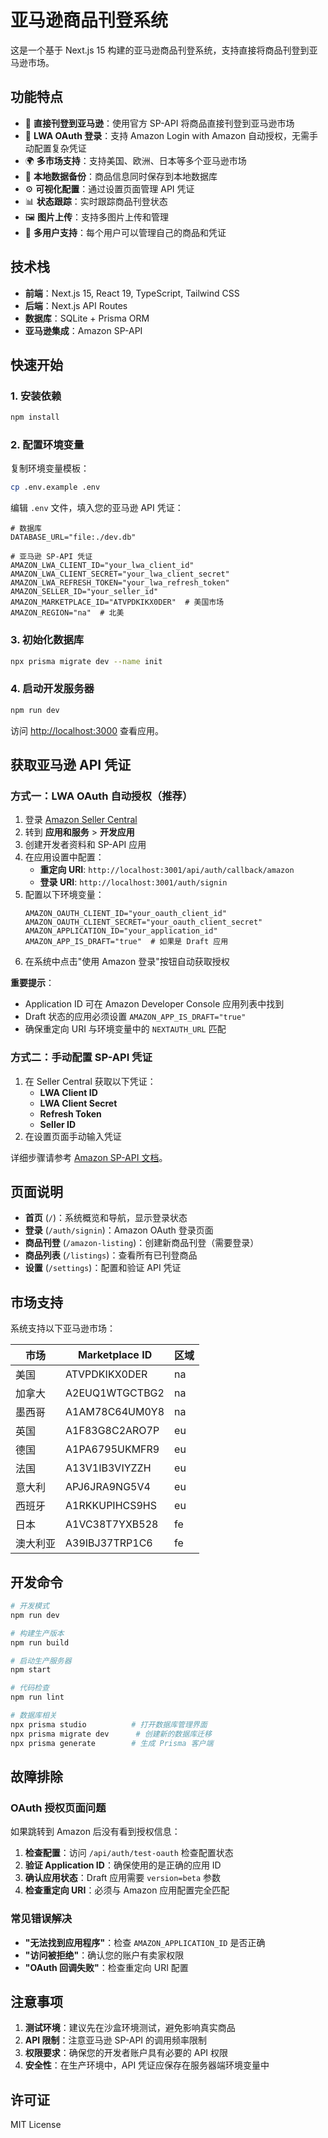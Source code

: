 # 亚马逊商品刊登系统

这是一个基于 Next.js 15 构建的亚马逊商品刊登系统，支持直接将商品刊登到亚马逊市场。

## 功能特点

- 🚀 **直接刊登到亚马逊**：使用官方 SP-API 将商品直接刊登到亚马逊市场
- 🔐 **LWA OAuth 登录**：支持 Amazon Login with Amazon 自动授权，无需手动配置复杂凭证
- 🌍 **多市场支持**：支持美国、欧洲、日本等多个亚马逊市场
- 💾 **本地数据备份**：商品信息同时保存到本地数据库
- ⚙️ **可视化配置**：通过设置页面管理 API 凭证
- 📊 **状态跟踪**：实时跟踪商品刊登状态
- 🖼️ **图片上传**：支持多图片上传和管理
- 👥 **多用户支持**：每个用户可以管理自己的商品和凭证

## 技术栈

- **前端**：Next.js 15, React 19, TypeScript, Tailwind CSS
- **后端**：Next.js API Routes
- **数据库**：SQLite + Prisma ORM
- **亚马逊集成**：Amazon SP-API

## 快速开始

### 1. 安装依赖

```bash
npm install
```

### 2. 配置环境变量

复制环境变量模板：

```bash
cp .env.example .env
```

编辑 `.env` 文件，填入您的亚马逊 API 凭证：

```env
# 数据库
DATABASE_URL="file:./dev.db"

# 亚马逊 SP-API 凭证
AMAZON_LWA_CLIENT_ID="your_lwa_client_id"
AMAZON_LWA_CLIENT_SECRET="your_lwa_client_secret"
AMAZON_LWA_REFRESH_TOKEN="your_lwa_refresh_token"
AMAZON_SELLER_ID="your_seller_id"
AMAZON_MARKETPLACE_ID="ATVPDKIKX0DER"  # 美国市场
AMAZON_REGION="na"  # 北美
```

### 3. 初始化数据库

```bash
npx prisma migrate dev --name init
```

### 4. 启动开发服务器

```bash
npm run dev
```

访问 [http://localhost:3000](http://localhost:3000) 查看应用。

## 获取亚马逊 API 凭证

### 方式一：LWA OAuth 自动授权（推荐）

1. 登录 [Amazon Seller Central](https://sellercentral.amazon.com/)
2. 转到 **应用和服务** > **开发应用**
3. 创建开发者资料和 SP-API 应用
4. 在应用设置中配置：
   - **重定向 URI**: `http://localhost:3001/api/auth/callback/amazon`
   - **登录 URI**: `http://localhost:3001/auth/signin`
5. 配置以下环境变量：
   ```env
   AMAZON_OAUTH_CLIENT_ID="your_oauth_client_id"
   AMAZON_OAUTH_CLIENT_SECRET="your_oauth_client_secret"
   AMAZON_APPLICATION_ID="your_application_id"
   AMAZON_APP_IS_DRAFT="true"  # 如果是 Draft 应用
   ```
6. 在系统中点击"使用 Amazon 登录"按钮自动获取授权

**重要提示**：
- Application ID 可在 Amazon Developer Console 应用列表中找到
- Draft 状态的应用必须设置 `AMAZON_APP_IS_DRAFT="true"`
- 确保重定向 URI 与环境变量中的 `NEXTAUTH_URL` 匹配

### 方式二：手动配置 SP-API 凭证

1. 在 Seller Central 获取以下凭证：
   - **LWA Client ID**
   - **LWA Client Secret**
   - **Refresh Token**
   - **Seller ID**
2. 在设置页面手动输入凭证

详细步骤请参考 [Amazon SP-API 文档](https://developer-docs.amazon.com/sp-api/docs/registering-your-application)。

## 页面说明

- **首页** (`/`)：系统概览和导航，显示登录状态
- **登录** (`/auth/signin`)：Amazon OAuth 登录页面
- **商品刊登** (`/amazon-listing`)：创建新商品刊登（需要登录）
- **商品列表** (`/listings`)：查看所有已刊登商品
- **设置** (`/settings`)：配置和验证 API 凭证

## 市场支持

系统支持以下亚马逊市场：

| 市场 | Marketplace ID | 区域 |
|------|----------------|------|
| 美国 | ATVPDKIKX0DER | na |
| 加拿大 | A2EUQ1WTGCTBG2 | na |
| 墨西哥 | A1AM78C64UM0Y8 | na |
| 英国 | A1F83G8C2ARO7P | eu |
| 德国 | A1PA6795UKMFR9 | eu |
| 法国 | A13V1IB3VIYZZH | eu |
| 意大利 | APJ6JRA9NG5V4 | eu |
| 西班牙 | A1RKKUPIHCS9HS | eu |
| 日本 | A1VC38T7YXB528 | fe |
| 澳大利亚 | A39IBJ37TRP1C6 | fe |

## 开发命令

```bash
# 开发模式
npm run dev

# 构建生产版本
npm run build

# 启动生产服务器
npm start

# 代码检查
npm run lint

# 数据库相关
npx prisma studio          # 打开数据库管理界面
npx prisma migrate dev      # 创建新的数据库迁移
npx prisma generate        # 生成 Prisma 客户端
```

## 故障排除

### OAuth 授权页面问题

如果跳转到 Amazon 后没有看到授权信息：

1. **检查配置**：访问 `/api/auth/test-oauth` 检查配置状态
2. **验证 Application ID**：确保使用的是正确的应用 ID
3. **确认应用状态**：Draft 应用需要 `version=beta` 参数
4. **检查重定向 URI**：必须与 Amazon 应用配置完全匹配

### 常见错误解决

- **"无法找到应用程序"**：检查 `AMAZON_APPLICATION_ID` 是否正确
- **"访问被拒绝"**：确认您的账户有卖家权限
- **"OAuth 回调失败"**：检查重定向 URI 配置

## 注意事项

1. **测试环境**：建议先在沙盒环境测试，避免影响真实商品
2. **API 限制**：注意亚马逊 SP-API 的调用频率限制
3. **权限要求**：确保您的开发者账户具有必要的 API 权限
4. **安全性**：在生产环境中，API 凭证应保存在服务器端环境变量中

## 许可证

MIT License
